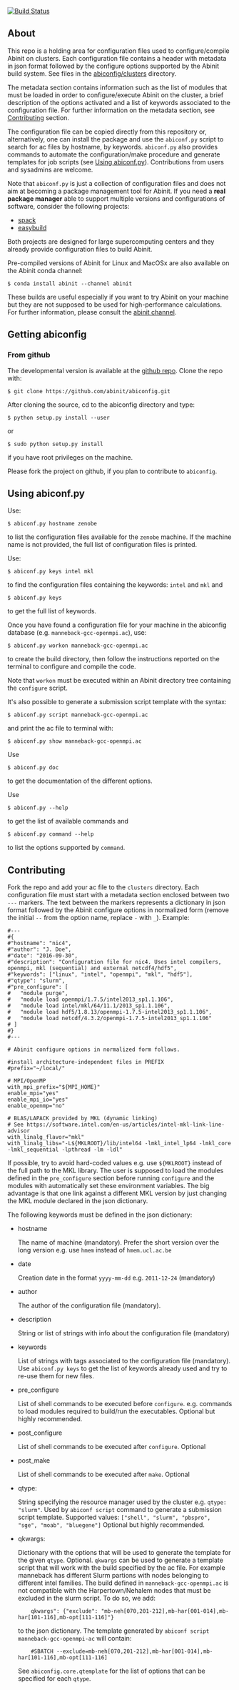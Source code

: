 
[![Build Status](https://travis-ci.org/abinit/abiconfig.svg?branch=master)](https://travis-ci.org/abinit/abiconfig)

## About

This repo is a holding area for configuration files used to configure/compile Abinit on clusters.
Each configuration file contains a header with metadata in json format followed by
the configure options supported by the Abinit build system.
See files in the [abiconfig/clusters](https://github.com/abinit/abiconfig/tree/master/abiconfig/clusters) directory.

The metadata section contains information such as the list of modules that must be loaded
in order to configure/execute Abinit on the cluster, a brief description of the options activated
and a list of keywords associated to the configuration file.
For further information on the metadata section, see [Contributing](#Contributing) section.

The configuration file can be copied directly from this repository or, alternatively,
one can install the package and use the ``abiconf.py`` script to search for ac files 
by hostname, by keywords. ``abiconf.py`` also provides commands to automate the configuration/make procedure
and generate templates for job scripts (see [Using abiconf.py](#Using_abiconf)).
Contributions from users and sysadmins are welcome.

Note that ``abiconf.py`` is just a collection of configuration files and 
does not aim at becoming a package management tool for Abinit.
If you need a **real package manager** able to support multiple versions 
and configurations of software, consider the following projects:

  * [spack](https://github.com/LLNL/spack)
  * [easybuild](https://github.com/hpcugent/easybuild)

Both projects are designed for large supercomputing centers and 
they already provide configuration files to build Abinit.

Pre-compiled versions of Abinit for Linux and MacOSx are also available on the Abinit conda channel:

    $ conda install abinit --channel abinit

These builds are useful especially if you want to try Abinit on your machine but they are not
supposed to be used for high-performance calculations.
For further information, please consult the [abinit channel](https://anaconda.org/abinit).

## Getting abiconfig

<!---
### From pip

The easiest way to install abiconf is to use `pip`, as follows:

    pip install abiconfig
-->

### From github

The developmental version is available at the [github repo](https://github.com/abinit/abiconfig).
Clone the repo with:

    $ git clone https://github.com/abinit/abiconfig.git

After cloning the source, cd to the abiconfig directory and type:

    $ python setup.py install --user

or

    $ sudo python setup.py install

if you have root privileges on the machine.

Please fork the project on github, if you plan to contribute to `abiconfig`.

## Using abiconf.py <a name="Using_abiconf"></a>

Use:

    $ abiconf.py hostname zenobe

to list the configuration files available for the ``zenobe`` machine.
If the machine name is not provided, the full list of configuration files is printed.

Use:

    $ abiconf.py keys intel mkl

to find the configuration files containing the keywords: ``intel`` and ``mkl`` and

    $ abiconf.py keys

to get the full list of keywords.

Once you have found a configuration file for your machine in the 
abiconfig database (e.g. ``manneback-gcc-openmpi.ac``), use:

    $ abiconf.py workon manneback-gcc-openmpi.ac

to create the build directory, then follow the instructions reported on the terminal to configure and
compile the code.

Note that ``workon`` must be executed within an Abinit directory tree containing the ``configure`` script.

It's also possible to generate a submission script template with the syntax:

    $ abiconf.py script manneback-gcc-openmpi.ac

and print the ac file to terminal with:

    $ abiconf.py show manneback-gcc-openmpi.ac

Use 

    $ abiconf.py doc

to get the documentation of the different options.

Use

    $ abiconf.py --help

to get the list of available commands and

    $ abiconf.py command --help

to list the options supported by ``command``.

## Contributing <a name="Contributing"></a>

Fork the repo and add your ac file to the ``clusters`` directory.
Each configuration file must start with a metadata section enclosed between two ``---`` markers.
The text between the markers represents a dictionary in json format followed by the
Abinit configure options in normalized form (remove the initial ``--`` from the option name,
replace ``-`` with ``_``).
Example:

```
#---
#{
#"hostname": "nic4",
#"author": "J. Doe",
#"date": "2016-09-30",
#"description": "Configuration file for nic4. Uses intel compilers, openmpi, mkl (sequential) and external netcdf4/hdf5",
#"keywords": ["linux", "intel", "openmpi", "mkl", "hdf5"],
#"qtype": "slurm",
#"pre_configure": [
#   "module purge",
#   "module load openmpi/1.7.5/intel2013_sp1.1.106",
#   "module load intel/mkl/64/11.1/2013_sp1.1.106",
#   "module load hdf5/1.8.13/openmpi-1.7.5-intel2013_sp1.1.106",
#   "module load netcdf/4.3.2/openmpi-1.7.5-intel2013_sp1.1.106"
# ]
#}
#---

# Abinit configure options in normalized form follows.

#install architecture-independent files in PREFIX
#prefix="~/local/"

# MPI/OpenMP
with_mpi_prefix="${MPI_HOME}"
enable_mpi="yes"
enable_mpi_io="yes"
enable_openmp="no"

# BLAS/LAPACK provided by MKL (dynamic linking)
# See https://software.intel.com/en-us/articles/intel-mkl-link-line-advisor
with_linalg_flavor="mkl"
with_linalg_libs="-L${MKLROOT}/lib/intel64 -lmkl_intel_lp64 -lmkl_core -lmkl_sequential -lpthread -lm -ldl"
```

If possible, try to avoid hard-coded values e.g. use ``${MKLROOT}`` instead of the full path to the MKL library.
The user is supposed to load the modules defined in the ``pre_configure`` section before running ``configure``
and the modules with automatically set these environment variables.
The big advantage is that one link against a different MKL version by just changing the MKL module
declared in the json dictionary.

The following keywords must be defined in the json dictionary:

  * hostname

    The name of machine (mandatory). Prefer the short version over the long version
    e.g. use `hmem` instead of `hmem.ucl.ac.be`

  * date

    Creation date in the format `yyyy-mm-dd` e.g. `2011-12-24` (mandatory)

  * author

    The author of the configuration file (mandatory).

  * description

    String or list of strings with info about the configuration file (mandatory)

  * keywords

    List of strings with tags associated to the configuration file (mandatory).
    Use `abiconf.py keys` to get the list of keywords already used
    and try to re-use them for new files.

  * pre\_configure

    List of shell commands to be executed before `configure`.
    e.g. commands to load modules required to build/run the executables.
    Optional but highly recommended.

  * post\_configure

    List of shell commands to be executed after `configure`.
    Optional

  * post\_make

    List of shell commands to be executed after `make`.
    Optional

  * qtype:

    String specifying the resource manager used by the cluster e.g. `qtype: "slurm"`.
    Used by `abiconf script` command to generate a submission script template.
    Supported values: `["shell", "slurm", "pbspro", "sge", "moab", "bluegene"]`
    Optional but highly recommended.

  * qkwargs:

    Dictionary with the options that will be used to generate the template for the given `qtype`.
    Optional. `qkwargs` can be used to generate a template script that will work with the
    build specified by the ac file. For example manneback has different Slurm partions
    with nodes belonging to different intel families.
    The build defined in `manneback-gcc-openmpi.ac` is not compatible with the Harpertown/Nehalem nodes
    that must be excluded in the slurm script. To do so, we add:
    ```
        qkwargs": {"exclude": "mb-neh[070,201-212],mb-har[001-014],mb-har[101-116],mb-opt[111-116]"}
    ```
    to the json dictionary. The template generated by `abiconf script manneback-gcc-openmpi-ac` will contain:
    ```
        #SBATCH --exclude=mb-neh[070,201-212],mb-har[001-014],mb-har[101-116],mb-opt[111-116]
    ```
    See `abiconfig.core.qtemplate` for the list of options that can be specified for each `qtype`.
